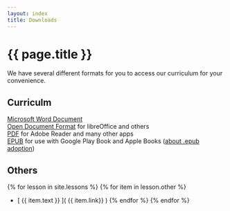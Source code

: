 ```yaml
---
layout: index
title: Downloads
---
```

<!-- Main -->
# {{ page.title }}

We have several different formats for you to access our curriculum for your convenience.

## Curriculm

[Microsoft Word Document](barnabasrobotics.com/Barnabas-Bot-Curriculum.docx)  
[Open Document Format](barnabasrobotics.com/Barnabas-Bot-Curriculum.odf) for libreOffice and others  
[PDF](barnabasrobotics.com/Barnabas-Bot-Curriculum.pdf) for Adobe Reader and many other apps  
[EPUB](barnabasrobotics.com/Barnabas-Bot-Curriculum.epub) for use with Google Play Book and Apple Books ([about .epub adoption](https://en.wikipedia.org/wiki/EPUB#Adoption))

## Others

{% for lesson in site.lessons %}
{% for item in lesson.other %}
  - [ {{ item.text }} ]( {{ item.link}} )
{% endfor %}
{% endfor %}
